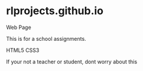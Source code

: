 # rlprojects.github.io
Web Page

This is for a school assignments.

HTML5
CSS3

If your not a teacher or student, dont worry about this

